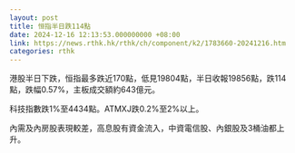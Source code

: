```yaml
---
layout: post
title: 恒指半日跌114點
date: 2024-12-16 12:13:53.000000000 +08:00
link: https://news.rthk.hk/rthk/ch/component/k2/1783660-20241216.htm
categories: rthk
---
```


港股半日下跌，恒指最多跌近170點，低見19804點，半日收報19856點，跌114點，跌幅0.57%，主板成交額約643億元。

科技指數跌1%至4434點。ATMXJ跌0.2%至2%以上。

內需及內房股表現較差，高息股有資金流入，中資電信股、內銀股及3桶油都上升。
